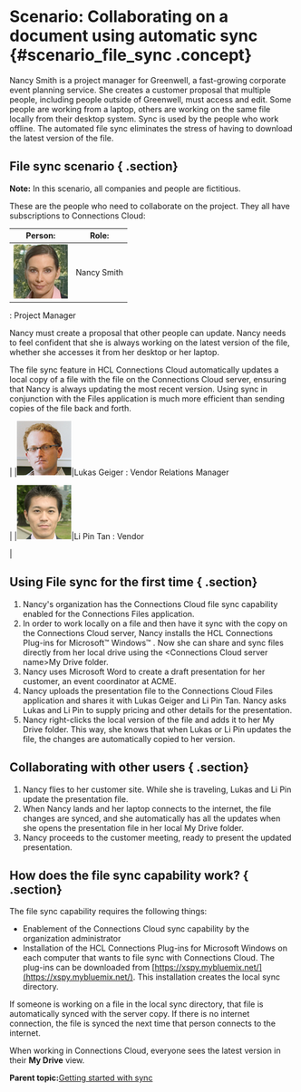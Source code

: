 # Scenario: Collaborating on a document using automatic sync {#scenario_file_sync .concept}

Nancy Smith is a project manager for Greenwell, a fast-growing corporate event planning service. She creates a customer proposal that multiple people, including people outside of Greenwell, must access and edit. Some people are working from a laptop, others are working on the same file locally from their desktop system. Sync is used by the people who work offline. The automated file sync eliminates the stress of having to download the latest version of the file.

## File sync scenario { .section}

**Note:** In this scenario, all companies and people are fictitious.

These are the people who need to collaborate on the project. They all have subscriptions to Connections Cloud:

|Person:|Role:|
|-------|-----|
|![Photograph of Nancy Smith](images/Nancy_Smith_96x96.jpg)|Nancy Smith
:   Project Manager

 Nancy must create a proposal that other people can update. Nancy needs to feel confident that she is always working on the latest version of the file, whether she accesses it from her desktop or her laptop.

The file sync feature in HCL Connections Cloud automatically updates a local copy of a file with the file on the Connections Cloud server, ensuring that Nancy is always updating the most recent version. Using sync in conjunction with the Files application is much more efficient than sending copies of the file back and forth.

|
|![Photograph of Lukas Geiger](images/Lukas_Geiger_96x96.jpg)|Lukas Geiger
:   Vendor Relations Manager

|
|![Photograph of Li Pin Tan](images/LiPin_Tan_96x96.jpg)|Li Pin Tan
:   Vendor

|

## Using File sync for the first time { .section}

1.  Nancy's organization has the Connections Cloud file sync capability enabled for the Connections Files application.
2.  In order to work locally on a file and then have it sync with the copy on the Connections Cloud server, Nancy installs the HCL Connections Plug-ins for Microsoft™ Windows™ . Now she can share and sync files directly from her local drive using the <Connections Cloud server name\>My Drive folder.
3.  Nancy uses Microsoft Word to create a draft presentation for her customer, an event coordinator at ACME.
4.  Nancy uploads the presentation file to the Connections Cloud Files application and shares it with Lukas Geiger and Li Pin Tan. Nancy asks Lukas and Li Pin to supply pricing and other details for the presentation.
5.  Nancy right-clicks the local version of the file and adds it to her My Drive folder. This way, she knows that when Lukas or Li Pin updates the file, the changes are automatically copied to her version.

## Collaborating with other users { .section}

1.  Nancy flies to her customer site. While she is traveling, Lukas and Li Pin update the presentation file.
2.  When Nancy lands and her laptop connects to the internet, the file changes are synced, and she automatically has all the updates when she opens the presentation file in her local My Drive folder.
3.  Nancy proceeds to the customer meeting, ready to present the updated presentation.

## How does the file sync capability work? { .section}

The file sync capability requires the following things:

-   Enablement of the Connections Cloud sync capability by the organization administrator
-   Installation of the HCL Connections Plug-ins for Microsoft Windows on each computer that wants to file sync with Connections Cloud. The plug-ins can be downloaded from [https://xspy.mybluemix.net/](https://xspy.mybluemix.net/). This installation creates the local sync directory.

If someone is working on a file in the local sync directory, that file is automatically synced with the server copy. If there is no internet connection, the file is synced the next time that person connects to the internet.

When working in Connections Cloud, everyone sees the latest version in their **My Drive** view.

**Parent topic:**[Getting started with sync](../../connectors/enduser/ms_desktop_plugin_filesync_gs2.md)

